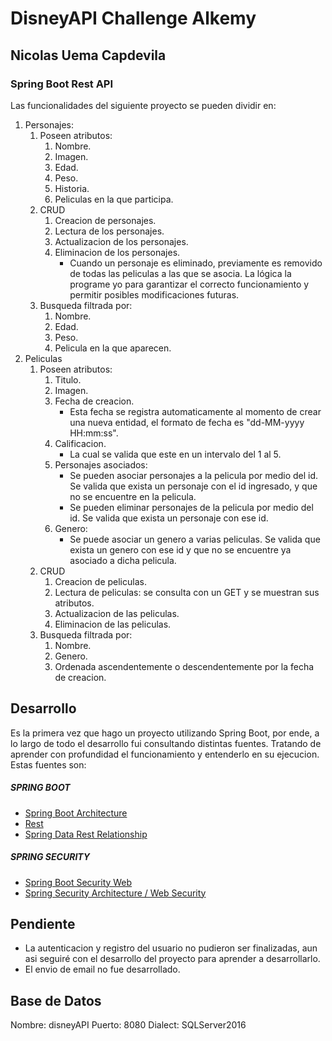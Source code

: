 # DisneyAPI Challenge Alkemy
## Nicolas Uema Capdevila
### Spring Boot Rest API

Las funcionalidades del siguiente proyecto se pueden dividir en:
1. Personajes:
    1. Poseen atributos:
        1. Nombre.
        2. Imagen.
        2. Edad.
        3. Peso.
        4. Historia.
        5. Peliculas en la que participa.
    2. CRUD
        1.  Creacion de personajes.
        2.  Lectura de los personajes.
        3.  Actualizacion de los personajes.
        4.  Eliminacion de los personajes.
            - Cuando un personaje es eliminado, previamente es removido de todas las peliculas a las que se asocia. La lógica la programe yo para garantizar el correcto funcionamiento y permitir posibles modificaciones futuras.
    3. Busqueda filtrada por:
        1. Nombre.
        2. Edad.
        3. Peso.
        4. Pelicula en la que aparecen.
2. Peliculas
    1. Poseen atributos:
        1. Titulo.
        2. Imagen.
        3. Fecha de creacion.
            - Esta fecha se registra automaticamente al momento de crear una nueva entidad, el formato de fecha es "dd-MM-yyyy HH:mm:ss".
        4. Calificacion.
            - La cual se valida que este en un intervalo del 1 al 5.
        5. Personajes asociados:
            - Se pueden asociar personajes a la pelicula por medio del id. Se valida que exista un personaje con el id ingresado, y que no se encuentre en la pelicula.
            - Se pueden eliminar personajes de la pelicula por medio del id. Se valida que exista un personaje con ese id.
        6. Genero:
            - Se puede asociar un genero a varias peliculas. Se valida que exista un genero con ese id y que no se encuentre ya asociado a dicha pelicula.
    2. CRUD
        1. Creacion de peliculas.
        2. Lectura de peliculas: se consulta con un GET y se muestran sus atributos.
        3. Actualizacion de las peliculas.
        4. Eliminacion de las peliculas.
    3. Busqueda filtrada por:
        1. Nombre.
        2. Genero.
        3. Ordenada ascendentemente o descendentemente por la fecha de creacion.

## Desarrollo
Es la primera vez que hago un proyecto utilizando Spring Boot, por ende, a lo largo de todo el desarrollo fui consultando distintas fuentes. Tratando de aprender con profundidad el funcionamiento y entenderlo en su ejecucion. Estas fuentes son:


##### SPRING BOOT
- [Spring Boot Architecture](https://www.javatpoint.com/spring-boot-architecture)
- [Rest](https://spring.io/guides/tutorials/rest/)
- [Spring Data Rest Relationship](https://www.baeldung.com/spring-data-rest-relationships)
##### SPRING SECURITY
- [Spring Boot Security Web](https://spring.io/guides/gs/securing-web/)
- [Spring Security Architecture / Web Security](https://spring.io/guides/topicals/spring-security-architecture#web-security)

## Pendiente
- La autenticacion y registro del usuario no pudieron ser finalizadas, aun asi seguiré con el desarrollo del proyecto para aprender a desarrollarlo.
- El envio de email no fue desarrollado.

## Base de Datos
Nombre: disneyAPI
Puerto: 8080
Dialect: SQLServer2016